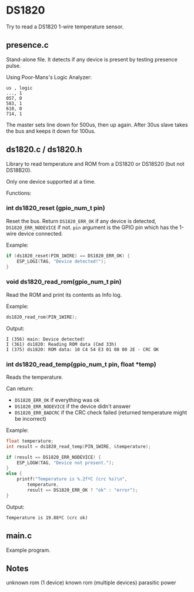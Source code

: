 # DS1820

Try to read a DS1820 1-wire temperature sensor.

## presence.c

Stand-alone file. It detects if any device is present by testing presence pulse.

Using Poor-Mans's Logic Analyzer:

    us , logic
    ..., 1
    057, 0
    583, 1
    610, 0
    714, 1

The master sets line down for 500us, then up again. After 30us slave takes the bus and keeps it down for 100us.

## ds1820.c / ds1820.h

Library to read temperature and ROM from a DS1820 or DS18S20 (but not DS18B20).

Only one device supported at a time.

Functions:

### int ds1820_reset (gpio_num_t pin)

Reset the bus. Return `DS1820_ERR_OK` if any device is detected, `DS1820_ERR_NODEVICE` if not. `pin` argument is the GPIO pin which has the 1-wire device connected.

Example:

```c
if (ds1820_reset(PIN_1WIRE) == DS1820_ERR_OK) {
    ESP_LOGI(TAG, "Device detected!");
}
```

### void ds1820_read_rom(gpio_num_t pin)

Read the ROM and print its contents as Info log.

Example:

```c
ds1820_read_rom(PIN_1WIRE);
```

Output:

    I (356) main: Device detected!
    I (361) ds1820: Reading ROM data (Cmd 33h)
    I (375) ds1820: ROM data: 10 C4 54 E3 01 08 00 2E - CRC OK

### int ds1820_read_temp(gpio_num_t pin, float *temp)

Reads the temperature.

Can return:

- `DS1820_ERR_OK` if everything was ok
- `DS1820_ERR_NODEVICE` if the device didn't answer
- `DS1820_ERR_BADCRC` if the CRC check failed (returned temperature might be incorrect)

Example:

```c
float temperature;
int result = ds1820_read_temp(PIN_1WIRE, &temperature);

if (result == DS1820_ERR_NODEVICE) {
    ESP_LOGW(TAG, "Device not present.");
}
else {
    printf("Temperature is %.2fºC (crc %s)\n", 
        temperature, 
        result == DS1820_ERR_OK ? "ok" : "error");
}
```

Output:

    Temperature is 19.88ºC (crc ok)

## main.c

Example program.

## Notes

unknown rom (1 device)
known rom (multiple devices)
parasitic power
